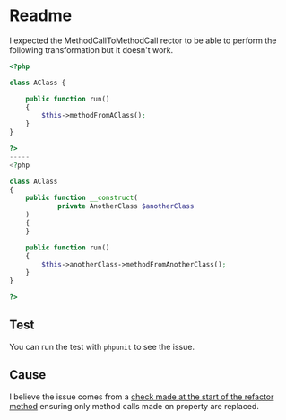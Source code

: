 # Readme

I expected the MethodCallToMethodCall rector to be able to perform the following transformation but it doesn't work.

```php
<?php

class AClass {

    public function run()
    {
        $this->methodFromAClass();
    }
}

?>
-----
<?php

class AClass
{
    public function __construct(
            private AnotherClass $anotherClass
    )
    {
    }

    public function run()
    {
        $this->anotherClass->methodFromAnotherClass();
    }
}

?>
```

## Test
You can run the test with `phpunit` to see the issue.

## Cause

I believe the issue comes from a [check made at the start of the refactor method](https://github.com/rectorphp/rector-src/blob/main/rules/Transform/Rector/MethodCall/MethodCallToMethodCallRector.php#L95-L97) ensuring only method calls made on property are replaced.